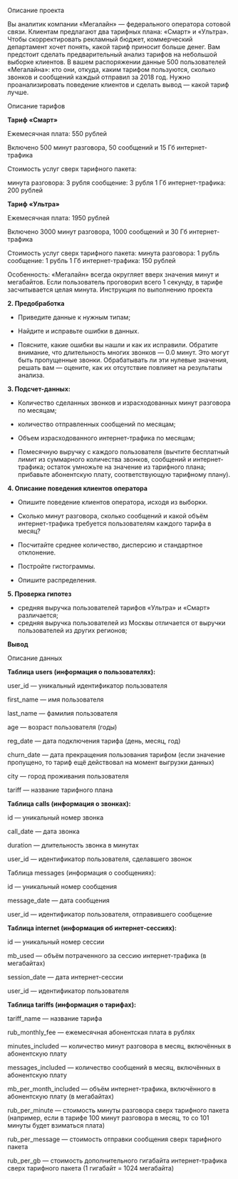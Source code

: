 Описание проекта

Вы аналитик компании «Мегалайн» — федерального оператора сотовой связи. Клиентам предлагают два тарифных плана: «Смарт» и «Ультра». Чтобы скорректировать рекламный бюджет, коммерческий департамент хочет понять, какой тариф приносит больше денег.
Вам предстоит сделать предварительный анализ тарифов на небольшой выборке клиентов. В вашем распоряжении данные 500 пользователей «Мегалайна»: кто они, откуда, каким тарифом пользуются, сколько звонков и сообщений каждый отправил за 2018 год. Нужно проанализировать поведение клиентов и сделать вывод — какой тариф лучше.

Описание тарифов

**Тариф «Смарт»**

Ежемесячная плата: 550 рублей

Включено 500 минут разговора, 50 сообщений и 15 Гб интернет-трафика

Стоимость услуг сверх тарифного пакета:

минута разговора: 3 рубля
сообщение: 3 рубля
1 Гб интернет-трафика: 200 рублей

**Тариф «Ультра»**

Ежемесячная плата: 1950 рублей

Включено 3000 минут разговора, 1000 сообщений и 30 Гб интернет-трафика

Стоимость услуг сверх тарифного пакета:
минута разговора: 1 рубль
сообщение: 1 рубль
1 Гб интернет-трафика: 150 рублей

Особенность: «Мегалайн» всегда округляет вверх значения минут и мегабайтов. Если пользователь проговорил всего 1 секунду, в тарифе засчитывается целая минута.
Инструкция по выполнению проекта

**2. Предобработка**

* Приведите данные к нужным типам;

* Найдите и исправьте ошибки в данных.

* Поясните, какие ошибки вы нашли и как их исправили. Обратите внимание, что длительность многих звонков — 0.0 минут. Это могут быть пропущенные звонки. Обрабатывать ли эти нулевые значения, решать вам — оцените, как их отсутствие повлияет на результаты анализа.

**3. Подсчет-данных:**

* Количество сделанных звонков и израсходованных минут разговора по месяцам;

* количество отправленных сообщений по месяцам;

* Объем израсходованного интернет-трафика по месяцам;

* Помесячную выручку с каждого пользователя (вычтите бесплатный лимит из суммарного количества звонков, сообщений и интернет-трафика; остаток умножьте на значение из тарифного плана; прибавьте абонентскую плату, соответствующую тарифному плану).

**4. Описание поведения клиентов оператора**

* Опишите поведение клиентов оператора, исходя из выборки. 

* Сколько минут разговора, сколько сообщений и какой объём интернет-трафика требуется пользователям каждого тарифа в месяц? 

* Посчитайте среднее количество, дисперсию и стандартное отклонение. 

* Постройте гистограммы. 

* Опишите распределения.

**5. Проверка гипотез**

* средняя выручка пользователей тарифов «Ультра» и «Смарт» различается;
* средняя выручка пользователей из Москвы отличается от выручки пользователей из других регионов;

**Вывод**


Описание данных

**Таблица users (информация о пользователях):**

user_id — уникальный идентификатор пользователя

first_name — имя пользователя

last_name — фамилия пользователя

age — возраст пользователя (годы)

reg_date — дата подключения тарифа (день, месяц, год)

churn_date — дата прекращения пользования тарифом (если значение пропущено, то тариф ещё действовал на момент выгрузки данных)

city — город проживания пользователя

tariff — название тарифного плана

**Таблица calls (информация о звонках):**

id — уникальный номер звонка

call_date — дата звонка

duration — длительность звонка в минутах

user_id — идентификатор пользователя, сделавшего звонок

Таблица messages (информация о сообщениях):

id — уникальный номер сообщения

message_date — дата сообщения

user_id — идентификатор пользователя, отправившего сообщение

**Таблица internet (информация об интернет-сессиях):**

id — уникальный номер сессии

mb_used — объём потраченного за сессию интернет-трафика (в мегабайтах)

session_date — дата интернет-сессии

user_id — идентификатор пользователя

**Таблица tariffs (информация о тарифах):**

tariff_name — название тарифа

rub_monthly_fee — ежемесячная абонентская плата в рублях

minutes_included — количество минут разговора в месяц, включённых в абонентскую плату

messages_included — количество сообщений в месяц, включённых в абонентскую плату

mb_per_month_included — объём интернет-трафика, включённого в абонентскую плату (в мегабайтах)

rub_per_minute — стоимость минуты разговора сверх тарифного пакета (например, если в тарифе 100 минут разговора в месяц, то со 101 минуты будет взиматься плата)

rub_per_message — стоимость отправки сообщения сверх тарифного пакета

rub_per_gb — стоимость дополнительного гигабайта интернет-трафика сверх тарифного пакета (1 гигабайт = 1024 мегабайта)
